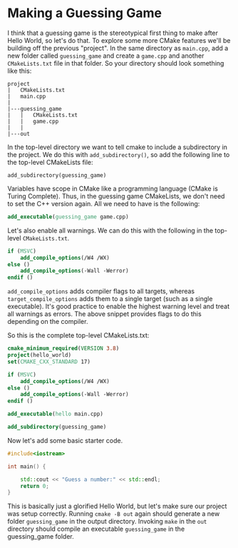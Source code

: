# Making a Guessing Game

I think that a guessing game is the stereotypical first thing to make after Hello World, so let's do that. 
To explore some more CMake features we'll be building off the previous "project". 
In the same directory as `main.cpp`, add a new folder called `guessing_game` and create a `game.cpp` and another `CMakeLists.txt` file in that folder. 
So your directory should look something like this:

```
project
|   CMakeLists.txt
|   main.cpp
|
|---guessing_game
|   |   CMakeLists.txt
|   |   game.cpp
|   |
|---out

```

In the top-level directory we want to tell cmake to include a subdirectory in the project. 
We do this with `add_subdirectory()`, so add the following line to the top-level CMakeLists file:

`add_subdirectory(guessing_game)`

Variables have scope in CMake like a programming language (CMake is Turing Complete).
Thus, in the guessing game CMakeLists, we don't need to set the C++ version again. All we need to have is the following:

```cmake
add_executable(guessing_game game.cpp)
```
Let's also enable all warnings. We can do this with the following in the top-level `CMakeLists.txt`.

```cmake
if (MSVC) 
    add_compile_options(/W4 /WX)
else ()
    add_compile_options(-Wall -Werror)
endif ()
```

`add_compile_options` adds compiler flags to all targets, whereas `target_compile_options` adds them to a single target (such as a single executable). 
It's good practice to enable the highest warning level and treat all warnings as errors. The above snippet provides flags to do this depending on the compiler.

So this is the complete top-level CMakeLists.txt:

```cmake
cmake_minimum_required(VERSION 3.8)
project(hello_world)
set(CMAKE_CXX_STANDARD 17)

if (MSVC)
    add_compile_options(/W4 /WX)
else ()
    add_compile_options(-Wall -Werror)
endif ()

add_executable(hello main.cpp)

add_subdirectory(guessing_game)
```


Now let's add some basic starter code.

```c++
#include<iostream>

int main() {

    std::cout << "Guess a number:" << std::endl;
    return 0;
}
```

This is basically just a glorified Hello World, but let's make sure our project was setup correctly. 
Running `cmake -B out` again should generate a new folder `guessing_game` in the output directory.
Invoking `make` in the `out` directory should compile an executable `guessing_game` in the guessing_game folder.